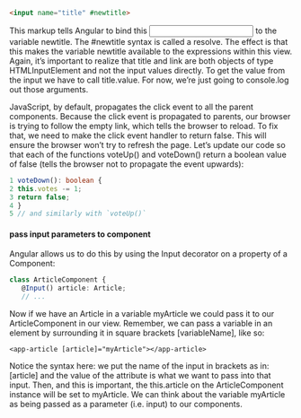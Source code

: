 ```html
<input name="title" #newtitle>
```
This markup tells Angular to bind this <input> to the variable newtitle. The #newtitle syntax is called a resolve. 
The effect is that this makes the variable newtitle available to the expressions within this view.
Again, it’s important to realize that title and link are both objects of type HTMLInputElement and not the input values directly. To get the value from the input we have to call title.value. For now, we’re just going to console.log out those arguments.

JavaScript, by default, propagates the click event to all the parent components. Because the
click event is propagated to parents, our browser is trying to follow the empty link, which tells the
browser to reload. To fix that, we need to make the click event handler to return false. This will ensure the browser
won’t try to refresh the page. Let’s update our code so that each of the functions voteUp() and voteDown() return a boolean value of false (tells the browser not to propagate the event upwards):
```typescript
1 voteDown(): boolean {
2 this.votes -= 1;
3 return false;
4 }
5 // and similarly with `voteUp()`
```
#### pass input parameters to component
Angular allows us to do this by using the Input decorator on a property of a Component:
```typescript
class ArticleComponent {
   @Input() article: Article;
   // ...
```
Now if we have an Article in a variable myArticle we could pass it to our ArticleComponent in our view. Remember, 
we can pass a variable in an element by surrounding it in square brackets [variableName], like so:
```
<app-article [article]="myArticle"></app-article>
```
Notice the syntax here: we put the name of the input in brackets as in: [article] and the value of
the attribute is what we want to pass into that input. Then, and this is important, the this.article on the ArticleComponent instance will be set to myArticle. We can think about the variable myArticle as being passed as a parameter (i.e. input) to our components.

